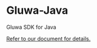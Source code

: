 # Gluwa-Java
Gluwa SDK for Java

[Refer to our document for details.](https://docs.gluwa.com/development/gluwa-sdk-for-java)
